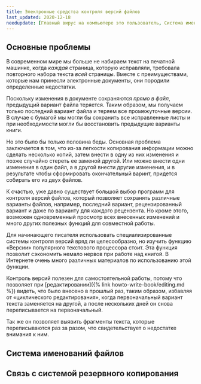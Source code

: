 ```yaml
---
title: Электронные средства контроля версий файлов
last_updated: 2020-12-18
needupdate: [Главный вирус на компьютере это пользователь, Система именований файлов, Связь с резервным копирование]
---
```


## Основные проблемы

В современном мире мы больше не набираем текст на печатной машинке,
когда *каждая* страница, которую исправляли, требовала повторного
набора текста *всей* страницы.  Вместе с преимуществами, которые нам
принесли электронные документы, они породили определенные недостатки.

Поскольку изменения в документе сохраняются *прямо в файл*, предыдущий
вариант файла теряется.  Таким образом, мы получаем только последний
вариант файла и теряем все промежуточные версии.  В случае с бумагой
мы могли бы сохранить все исправленные листы и при необходимости могли
бы восстановить предыдущие варианты книги.

Но это было бы только половина беды.  Основная проблема заключается в
том, что из-за легкости копирования информации можно сделать несколько
копий, затем внести в одну из них изменения и позже случайно стереть
ее заменой другой.  Или можно внести одни изменения в один файл, а в
другой внести другие изменения, и в результате чтобы сформировать
окончательный варинт, придется собирать его из двух файлов.

К счастью, уже давно существует большой выбор программ для контроля
версий файлов, который позволяет сохранять различные варианты файлов,
например, последний вариант, рецензированный вариант и даже по
варианту для каждого рецензента.  Но кроме этого, возможен
одновременный просмотр всех внесенных изменений и много других
полезных функций для совместной работы.

Для начинающего писателя использовать специализированные системы
контроля версий вряд ли целесообразно, но изучить функцию «Версии»
популярного текстового процессора стоит.  Эта функция позволит
сэкономить немало нервов при работе над книгой.  В Интернете очень
много различных материалов по использованию этой функции.

Контроль версий полезен для самостоятельной работы, потому что
позволяет при [редактировании]({% link howto-write-book/editing.md %})
видеть, что было внесено в прошлый раз, таким образом, избавляя от
«циклического редактирования», когда первоначальный вариант текста
заменяется на другой, а после нескольких дней он снова переписывается
на первоначальный.

Так же он позволяет выявить фрагменты текста, которые переписываются
раз за разом, что свидетельствует о недостатке внимания к ним.

## Система именований файлов

## Связь с системой резервного копирования
